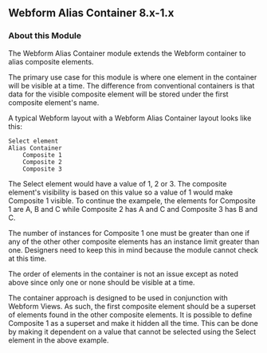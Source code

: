 Webform Alias Container 8.x-1.x
-------------------------------

### About this Module

The Webform Alias Container module extends the Webform container to alias composite elements.

The primary use case for this module is where one element in the container will be visible at a time.
The difference from conventional containers is that data for the visible composite element will
be stored under the first composite element's name.

A typical Webform layout with a Webform Alias Container layout looks like this:

    Select element
    Alias Container
        Composite 1
        Composite 2
        Composite 3

The Select element would have a value of 1, 2 or 3. The composite element's visibility is based on 
this value so a value of 1 would make Composite 1 visible. To continue the exampele, the elements 
for Composite 1 are A, B and C while Composite 2 has A and C and Composite 3 has B and C. 

The number of instances for Composite 1 one must be greater than one if any of the other other
composite elements has an instance limit greater than one. Designers need to keep this in mind
because the module cannot check at this time.

The order of elements in the container is not an issue except as noted above since only
one or none should be visible at a time.

The container approach is designed to be used in conjunction with Webform Views. As such, the
first composite element should be a superset of elements found in the other composite elements. 
It is possible to define Composite 1 as a superset and make it hidden all the time. This can be
done by making it dependent on a value that cannot be selected using the Select element in the
above example.
 